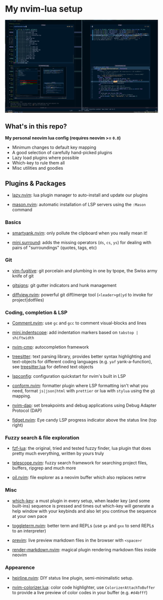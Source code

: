 # My nvim-lua setup

![screenshot](https://github.com/ibhagwan/nvim-lua/raw/main/screenshot.png)

## What's in this repo?

**My personal neovim lua config (requires neovim >= `0.8`)**

- Minimum changes to default key mapping
- A good selection of carefully hand-picked plugins
- Lazy load plugins where possible
- Which-key to rule them all
- Misc utilities and goodies

## Plugins & Packages

- [lazy.nvim](https://github.com/folke/lazy.nvim): lua plugin
  manager to auto-install and update our plugins

- [mason.nvim](https://github.com/williamboman/mason.nvim):
  automatic installation of LSP servers using the `:Mason` command

### Basics

- [smartyank.nvim](https://github.com/ibhagwan/smartyank.nvim): only pollute
  the clipboard when you really mean it!

- [mini.surround](https://github.com/echasnovski/mini.nvim): adds the missing
  operators (`ds`, `cs`, `ys`) for dealing with pairs of "surroundings"
  (quotes, tags, etc)

### Git

- [vim-fugitive](https://github.com/tpope/vim-fugitive): git porcelain and
  plumbing in one by tpope, the Swiss army knife of git

- [gitsigns](https://github.com/lewis6991/gitsigns.nvim): git gutter indicators
  and hunk management

- [diffview.nvim](https://github.com/sindrets/diffview.nvim): powerful git diff/merge
  tool (`<leader>gd|yd` to invoke for project|dotfiles)

### Coding, completion & LSP

- [Comment.nvim](https://github.com/numToStr/Comment.nvim): use `gc` and
  `gcc` to comment visual-blocks and lines

- [mini.indentscope](https://github.com/echasnovski/mini.nvim):
  add indentation markers based on `tabstop | shiftwidth`

- [nvim-cmp](https://github.com/hrsh7th/nvim-cmp): autocompletion framework

- [treesitter](https://github.com/nvim-treesitter/nvim-treesitter): text
  parsing library, provides better syntax highlighting and text-objects for
  different coding languages (e.g. `yaf` yank-a-function), see
  [treesitter.lua](https://github.com/ibhagwan/nvim-lua/blob/main/lua/plugins/treesitter.lua)
  for defined text objects

- [lspconfig](https://github.com/neovim/nvim-lspconfig): configuration
  quickstart for nvim's built in LSP

- [conform.nvim](https://github.com/stevearc/conform.nvim): formatter
  plugin where LSP formatting isn't what you need, format `js|json|html`
  with `prettier` or lua with `stylua` using the `gQ` mapping.
  
- [nvim-dap](https://github.com/mfussenegger/nvim-dap):
  set breakpoints and debug applications using Debug Adapter Protocol (DAP)

- [fidget.nvim](https://github.com/j-hui/fidget.nvim): Eye candy LSP progress
  indicator above the status line (top right)

### Fuzzy search & file exploration

- [fzf-lua](https://github.com/ibhagwan/fzf-lua): the original, tried and
  tested fuzzy finder, lua plugin that does pretty much everything, written by
  yours truly

- [telescope.nvim](https://github.com/nvim-telescope/telescope.nvim): fuzzy
  search framework for searching project files, buffers, ripgrep and much more

- [oil.nvim](https://github.com/stevearc/oil.nvim): file explorer as a neovim
  buffer which also replaces netrw

### Misc

- [which-key](https://github.com/folke/which-key.nvim): a must plugin in every
  setup, when leader key (and some built-ins) sequence is pressed and times out
  which-key will generate a help window with your keybinds and also let you
  continue the sequence at your own pace

- [toggleterm.nvim](https://github.com/akinsho/toggleterm.nvim): better term and
  REPLs (use `gx` and `gxx` to send REPLs to an interpreter)

- [previm](https://github.com/previm/previm): live preview markdown files in
  the browser with `<space>r`

- [render-markdown.nvim](https://github.com/MeanderingProgrammer/render-markdown.nvim):
  magical plugin rendering markdown files inside neovim

### Appearence

- [heirline.nvim](https://github.com/rebelot/heirline.nvim):
  DIY status line plugin, semi-minimalistic setup.

- [nvim-colorizer.lua](https://github.com/nvchad/nvim-colorizer.lua): color
  code highlighter, use `ColorizerAttachToBuffer` to provide a live preview of
  color codes in your buffer (e.g. `#d4bfff`)
